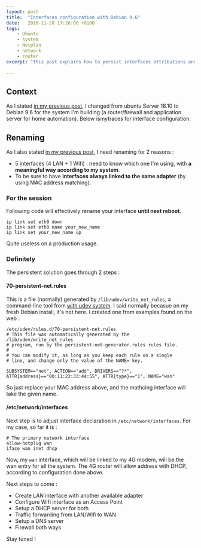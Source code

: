 ```yaml
---
layout: post
title:  "Interfaces configuration with Debian 9.6"
date:   2018-11-28 17:26:00 +0100
tags:
    - Ubuntu
    - system
    - Netplan
    - network
    - router
excerpt: "This post explains how to persist interfaces attributions and tuning them for your needs"
    
---
```


## Context
As I stated [in my previous post](https://devgiants.fr/blog/2018/11/27/netplan-handling-network/), I changed from ubuntu Server 18.10 to Debian 9.6 for the system I'm building (a router/firewall and application server for home automation). Below ismytraces for interface configuration.
 
## Renaming
As I also stated [in my previous post](https://devgiants.fr/blog/2018/11/27/netplan-handling-network/), I need renaming for 2 reasons :
- 5 interfaces (4 LAN + 1 Wifi) : need to know which one I'm using, with __a meaningful way according to my system__.
- To be sure to have __interfaces always linked to the same adapter__ (by using MAC address matching).

### For the session

Following code will effectively rename your interface __until next reboot__.  

```
ip link set eth0 down
ip link set eth0 name your_new_name
ip link set your_new_name up
```

Quite useless on a production usage.

### Definitely

The persistent solution goes through 2 steps :

#### 70-persistent-net.rules
This is a file (normally) generated by `/lib/udev/write_net_rules`, a command-line tool from [with udev system](https://www.debian.org/doc/manuals/debian-reference/ch03.en.html#_the_udev_system). I said normally becasue on my fresh Debian install, it's not here. I created one from examples found on the web :

```
/etc/udev/rules.d/70-persistent-net.rules
# This file was automatically generated by the /lib/udev/write_net_rules
# program, run by the persistent-net-generator.rules rules file.
#
# You can modify it, as long as you keep each rule on a single
# line, and change only the value of the NAME= key.

SUBSYSTEM=="net", ACTION=="add", DRIVERS=="?*", ATTR{address}=="00:11:22:33:44:55", ATTR{type}=="1", NAME="wan"
```
So just replace your MAC address above, and the mathcing interface will take the given name.

#### /etc/network/interfaces

Next step is to adjust interface declaration in `/etc/network/interfaces`. For my case, so far it is : 

```
# The primary network interface
allow-hotplug wan
iface wan inet dhcp
```

Now, my `wan` interface, which will be linked to my 4G modem, will be the wan entry for all the system. The 4G router will allow address with DHCP, according to configuration done above.

Next steps to come :
- Create LAN interface with another available adapter
- Configure Wifi interface as an Access Point
- Setup a DHCP server for both
- Traffic forwarding from LAN/Wifi to WAN
- Setup a DNS server
- Firewall both ways

Stay tuned !
